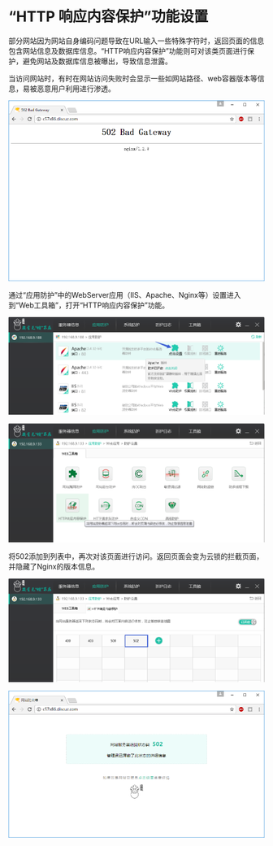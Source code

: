 # “HTTP 响应内容保护”功能设置
部分网站因为网站自身编码问题导致在URL输入一些特殊字符时，返回页面的信息包含网站信息及数据库信息。“HTTP响应内容保护”功能则可对该类页面进行保护，避免网站及数据库信息被曝出，导致信息泄露。
        
当访问网站时，有时在网站访问失败时会显示一些如网站路径、web容器版本等信息，易被恶意用户利用进行渗透。

![](/assets/f1301.png)

通过“应用防护”中的WebServer应用（IIS、Apache、Nginx等）设置进入到“Web工具箱”，打开“HTTP响应内容保护”功能。

![](/assets/f070001.png)

![](/assets/f1302.png)

将502添加到列表中，再次对该页面进行访问。返回页面会变为云锁的拦截页面，并隐藏了Nginx的版本信息。

![](/assets/f1303.png)

![](/assets/f1304.png)